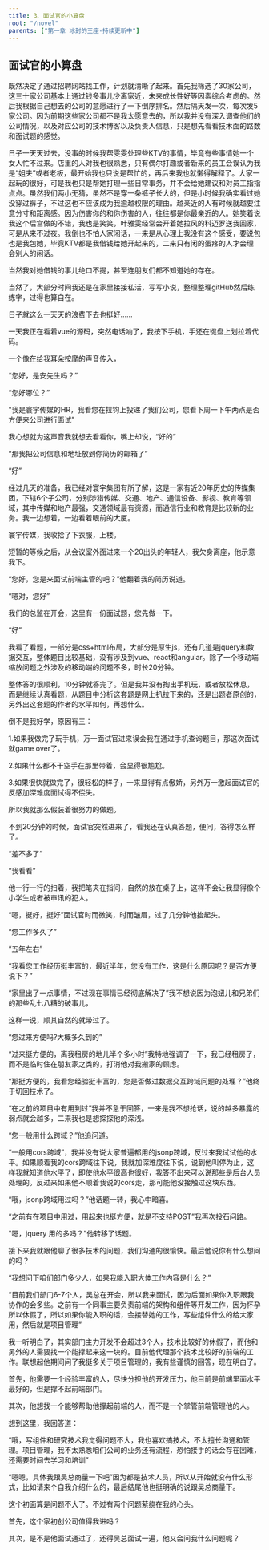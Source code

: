 ```yaml
---
title: 3、面试官的小算盘
root: "/novel"
parents: ["第一章 冰封的王座-持续更新中"]
---
```

## 面试官的小算盘

既然决定了通过招聘网站找工作，计划就清晰了起来。首先我筛选了30家公司，这三十家公司基本上通过钱多事儿少离家近，未来成长性好等因素综合考虑的。然后我根据自己想去的公司的意愿进行了一下倒序排名。然后隔天发一次，每次发5家公司。因为前期这些家公司都不是我太愿意去的，所以我并没有深入调查他们的公司情况，以及对应公司的技术博客以及负责人信息，只是想先看看技术面的路数和面试题的感觉。

日子一天天过去，没事的时候我帮雯雯处理些KTV的事情，毕竟有些事情她一个女人忙不过来。店里的人对我也很熟悉，只有偶尔打趣或者新来的员工会误认为我是“姐夫”或者老板，最开始我也只说是帮忙的，再后来我也就懒得解释了。大家一起玩的很好，可是我也只是帮她打理一些日常事务，并不会给她建议和对员工指指点点。虽然我们两小无猜，虽然不是穿一条裤子长大的，但是小时候我确实看过她没穿过裤子，不过这也不应该成为我逾越权限的理由。越亲近的人有时候就越要注意分寸和距离感。因为伤害你的和你伤害的人，往往都是你最亲近的人。她笑着说我这个后宫做的不错，我也是笑笑，叶雅雯经常会开着她拉风的科迈罗送我回家，可是从来不过夜。我倒也不怕人家闲话，一来是从心理上我没有这个感受，要说包也是我包她，毕竟KTV都是我借钱给她开起来的，二来只有闲的蛋疼的人才会理会别人的闲话。

当然我对她借钱的事儿绝口不提，甚至连朋友们都不知道她的存在。

当然了，大部分时间我还是在家里接接私活，写写小说，整理整理gitHub然后练练字，过得也算自在。

日子就这么一天天的浪费下去也挺好……

一天我正在看着vue的源码，突然电话响了，我按下手机，手还在键盘上划拉着代码。

一个像在给我耳朵按摩的声音传入，

“您好，是安先生吗？”

“您好哪位？”

"我是寰宇传媒的HR，我看您在拉钩上投递了我们公司，您看下周一下午两点是否方便来公司进行面试"

我心想就为这声音我就想去看看你，嘴上却说，“好的”

“那我把公司信息和地址放到你简历的邮箱了”

“好”

经过几天的准备，我已经对寰宇集团有所了解，这是一家有近20年历史的传媒集团，下辖6个子公司，分别涉猎传媒、交通、地产、通信设备、影视、教育等领域，其中传媒和地产最强，交通领域最有资源，而通信行业和教育是比较新的业务。我一边想着，一边看着眼前的大厦。

寰宇传媒，我收拾了下衣服，上楼。

短暂的等候之后，从会议室外面进来一个20出头的年轻人，我欠身离座，他示意我下。

“您好，您是来面试前端主管的吧？”他翻着我的简历说道。

“嗯对，您好”

我们的总监在开会，这里有一份面试题，您先做一下。

“好”

我看了看题，一部分是css+html布局，大部分是原生js，还有几道是jquery和数据交互，整体题目比较基础，没有涉及到vue、react和angular。除了一个移动端缩放问题之外涉及的移动端的问题不多，时长20分钟。

整体答的很顺利，10分钟就答完了。但是我并没有掏出手机玩，或者放松休息，而是继续认真看题，从题目中分析这套题是网上扒拉下来的，还是出题者原创的，另外出这套题的作者的水平如何，再想什么。

倒不是我好学，原因有三：

1.如果我做完了玩手机，万一面试官进来误会我在通过手机查询题目，那这次面试就game over了。

2.如果什么都不干空手在那里带着，会显得很尴尬。

3.如果很快就做完了，很轻松的样子，一来显得有点傲娇，另外万一激起面试官的反感加深难度面试得不偿失。

所以我就那么假装着很努力的做题。

不到20分钟的时候，面试官突然进来了，看我还在认真答题，便问，答得怎么样了。

“差不多了”

“我看看”

他一行一行的扫着，我把笔夹在指间，自然的放在桌子上，这样不会让我显得像个小学生或者被审讯的犯人。

“嗯，挺好，挺好”面试官时而微笑，时而皱眉，过了几分钟他抬起头。

“您工作多久了”

“五年左右”

“我看您工作经历挺丰富的，最近半年，您没有工作，这是什么原因呢？是否方便说下？”

“家里出了一点事情，不过现在事情已经彻底解决了”我不想说因为泡妞儿和兄弟们的那些乱七八糟的破事儿，

这样一说，顺其自然的就带过了。

“您过来方便吗?大概多久到的”

“过来挺方便的，离我租房的地儿半个多小时”我特地强调了一下，我已经租房了，而不是临时住在朋友家之类的，打消他对我搬家的顾虑。

“那挺方便的，我看您经验挺丰富的，您是否做过数据交互跨域问题的处理？”他终于切回技术了。

“在之前的项目中有用到过”我并不急于回答，一来是我不想抢话，说的越多暴露的弱点就会越多，二来我也是想探探他的深浅。

“您一般用什么跨域？”他追问道。

“一般用cors跨域”，我并没有说大家普遍都用的jsonp跨域，反过来我试试他的水平。如果顺着我的cors跨域往下说，我就加深难度往下说，说到他叫停为止，这样我就知道他水平了，即使他水平很高也很好，我答不出来可以说那些是后台人员处理的。反过来如果他不顺着我说的cors走，那可能他没接触过这块东西。

“哦，jsonp跨域用过吗？”他话题一转，我心中暗喜。

“之前有在项目中用过，用起来也挺方便，就是不支持POST”我再次投石问路。

"嗯，jquery 用的多吗？"他转移了话题。

接下来我就跟他聊了很多技术的问题，我们沟通的很愉快。最后他说你有什么想问的吗？

“我想问下咱们部门多少人，如果我能入职大体工作内容是什么？”

“目前我们部门6-7个人，吴总在开会，所以我来面试，因为后面如果你入职跟我协作的会多些。之前有一个同事主要负责前端的架构和组件等开发工作，因为怀孕所以休假了，所以如果你能入职的话，会接替她的工作，写些组件什么的给大家用，然后就是项目管理”

我一听明白了，其实部门主力开发不会超过3个人，技术比较好的休假了，而他和另外的人需要找一个能撑起来这一块的。目前他代理那个技术比较好的前端的工作。联想起他期间问了我挺多关于项目管理的，我有些谨慎的回答，现在明白了。

首先，他需要一个经验丰富的人，尽快分担他的开发压力，他目前是前端里面水平最好的，但是撑不起前端部门。

其次，他想找一个能够帮助他撑起前端的人，而不是一个掌管前端管理他的人。

想到这里，我回答道：

“哦，写组件和研究技术我觉得问题不大，我也喜欢搞技术，不太擅长沟通和管理。项目管理，我不太熟悉咱们公司的业务还有流程，恐怕接手的话会存在困难，还需要时间去学习和培训”

“嗯嗯，具体我跟吴总商量一下吧”因为都是技术人员，所以从开始就没有什么形式，比如请来个自我介绍什么的，最后结尾他也挺明确的说跟吴总商量下。

这个初面算是问题不大了。不过有两个问题萦绕在我的心头。

首先，这个家初创公司值得我进吗？

其次，是不是他面试通过了，还得吴总面试一遍，他又会问我什么问题呢？

































